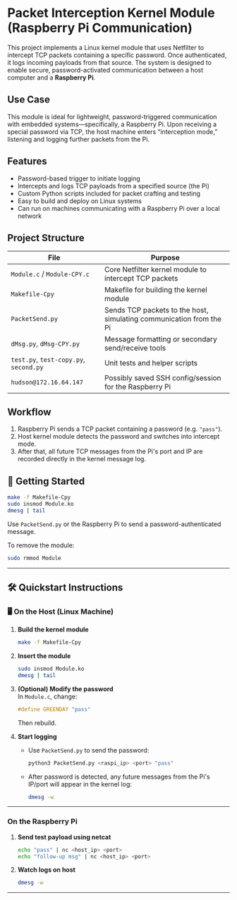
# Packet Interception Kernel Module (Raspberry Pi Communication)

This project implements a Linux kernel module that uses Netfilter to intercept TCP packets containing a specific password. Once authenticated, it logs incoming payloads from that source. The system is designed to enable secure, password-activated communication between a host computer and a **Raspberry Pi**.

## Use Case

This module is ideal for lightweight, password-triggered communication with embedded systems—specifically, a Raspberry Pi. Upon receiving a special password via TCP, the host machine enters “interception mode,” listening and logging further packets from the Pi.

##  Features

- Password-based trigger to initiate logging  
- Intercepts and logs TCP payloads from a specified source (the Pi)  
- Custom Python scripts included for packet crafting and testing  
- Easy to build and deploy on Linux systems  
- Can run on machines communicating with a Raspberry Pi over a local network  

##  Project Structure

| File | Purpose |
|------|---------|
| `Module.c` / `Module-CPY.c` | Core Netfilter kernel module to intercept TCP packets |
| `Makefile-Cpy` | Makefile for building the kernel module |
| `PacketSend.py` | Sends TCP packets to the host, simulating communication from the Pi |
| `dMsg.py`, `dMsg-CPY.py` | Message formatting or secondary send/receive tools |
| `test.py`, `test-copy.py`, `second.py` | Unit tests and helper scripts |
| `hudson@172.16.64.147` | Possibly saved SSH config/session for the Raspberry Pi |

## Workflow

1. Raspberry Pi sends a TCP packet containing a password (e.g. `"pass"`).
2. Host kernel module detects the password and switches into intercept mode.
3. After that, all future TCP messages from the Pi's port and IP are recorded directly in the kernel message log.

## 🚀 Getting Started

```bash
make -f Makefile-Cpy
sudo insmod Module.ko
dmesg | tail
```

Use `PacketSend.py` or the Raspberry Pi to send a password-authenticated message.

To remove the module:

```bash
sudo rmmod Module
```

---

## 🛠️ Quickstart Instructions

### 🖥️ On the Host (Linux Machine)

1. **Build the kernel module**
    ```bash
    make -f Makefile-Cpy
    ```

2. **Insert the module**
    ```bash
    sudo insmod Module.ko
    dmesg | tail
    ```

3. **(Optional) Modify the password**  
   In `Module.c`, change:
    ```c
    #define GREENDAY "pass"
    ```
   Then rebuild.

4. **Start logging**
    - Use `PacketSend.py` to send the password:
      ```bash
      python3 PacketSend.py <raspi_ip> <port> "pass"
      ```

    - After password is detected, any future messages from the Pi's IP/port will appear in the kernel log:
      ```bash
      dmesg -w
      ```

---

###  On the Raspberry Pi

1. **Send test payload using netcat**
    ```bash
    echo "pass" | nc <host_ip> <port>
    echo "follow-up msg" | nc <host_ip> <port>
    ```

3. **Watch logs on host**
    ```bash
    dmesg -w
    ```

---

